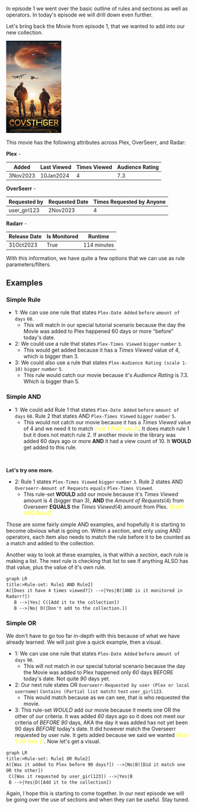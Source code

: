 In episode 1 we went over the basic outline of rules and sections as well as operators. In today's episode we will drill down even further.

Let's bring back the Movie from episode 1, that we wanted to add into our new collection.

<p>
<img alt="poster" src="../images/movie_poster.png" width="150" height="250"></img>
</p>

This movie has the following attributes across Plex, OverSeerr, and Radar:

**Plex** -

| Added | Last Viewed | Times Viewed | Audience Rating |
| -------|-------------|--------------|---------------- |
| 3Nov2023 | 10Jan2024 | 4 | 7.3 |

**OverSeerr** -

| Requested by | Requested Date | Times Requested by Anyone|
| ------------| --------------- | ------------- |
| user_girl123 | 2Nov2023 | 4 |

**Radarr** -

| Release Date | Is Monitored | Runtime |
| ------------ | ------------ | ------- |
| 31Oct2023 | True | 114 minutes |

With this information, we have quite a few options that we can use as rule parameters/filters.

## Examples

### Simple Rule

- 1: We can use one rule that states `Plex-Date Added` `before` `amount of days` `60`.
  - This will match in our special tutorial scenario because the day the Movie was added to Plex happened 60 days or more "before" today's date.
- 2: We could use a rule that states `Plex-Times Viewed` `bigger` `number` `3`.
  - This would get added because it has a *Times Viewed* value of 4, which is bigger than 3.
- 3: We could also use a rule that states `Plex-Audience Rating (scale 1-10)` `bigger` `number` `5`.
  - This rule would catch our movie because it's *Audience Rating* is 7.3. Which is bigger than 5.

### Simple AND

- 1: We could add Rule 1 that states `Plex-Date Added` `before` `amount of days` `60`. Rule 2 that states AND `Plex-Times Viewed` `bigger` `number` `5`.
  - This would not catch our movie because it has a *Times Viewed* value of 4 and we need it to match <font color=yellow> (rule 1 AND rule 2)</font>. It does match rule 1 but it does not match rule 2. If another movie in the library was added 60 days ago or more **AND** it had a view count of 10. It **WOULD** get added to this rule.
</br>  

**Let's try one more.**

- 2: Rule 1 states `Plex-Times Viewed` `bigger` `number` `3`. Rule 2 states AND `Overseerr-Amount of Requests` `equals` `Plex-Times Viewed`.
  - This rule-set **WOULD** add our movie because it's *Times Viewed* amount is 4 (bigger than 3), **AND** the *Amount of Requests*(4) from Overseerr **EQUALS** the *Times Viewed*(4) amount from Plex. <font color=yellow>(Rule1 AND Rule2)</font>

Those are some fairly simple AND examples, and hopefully it is starting to become obvious what is going on. Within a *section*, and only using AND operators, each item also needs to match the rule before it to be counted as a match and added to the collection.

Another way to look at these examples, is that within a *section*, each rule is making a list. The next rule is checking that list to see if anything ALSO has that value, plus the value of it's own rule.

 ```mermaid
 graph LR
 title:>Rule-set: Rule1 AND Rule2]
A([Does it have 4 times viewed?]) -->|Yes|B([AND is it monitored in Radarr?])
    B -->|Yes| C([Add it to the collection])
    B -->|No| D([Don't add to the collection.]) 
```

### Simple OR

We don't have to go too far in-depth with this because of what we have already learned. We will just give a quick example, then a visual.

- 1: We can use one rule that states `Plex-Date Added` `before` `amount of days` `90`.
  - This will not match in our special tutorial scenario because the day the Movie was added to Plex happened only *60* days BEFORE today's date. Not quite *90* days yet.
- 2: Our next rule states OR `Overseerr-Requested by user (Plex or local username)` `Contains (Partial list match)` `text` `user_girl123`.
  - This would match because as we can see, that is who requested the movie.
- 3: This rule-set *WOULD* add our movie because it meets one OR the other of our criteria. It was added *60* days ago so it does not meet our criteria of *BEFORE* *90* days, AKA the day it was added has not yet been 90 days *BEFORE* today's date. It did however match the Overseerr requested by user rule. It gets added because we said we wanted <font color=yellow>(Rule 1 OR Rule 2)</font>.
Now let's get a visual.

```mermaid
graph LR
title:>Rule-set: Rule1 OR Rule2]
A([Was it added to Plex before 90 days?]) -->|No|B([Did it match one OR the other])
 C([Was it requested by user_girl123]) -->|Yes|B
 B -->|Yes|D([Add it to the collection]) 
```

Again, I hope this is starting to come together. In our next episode we will be going over the use of sections and when they can be useful. Stay tuned.
